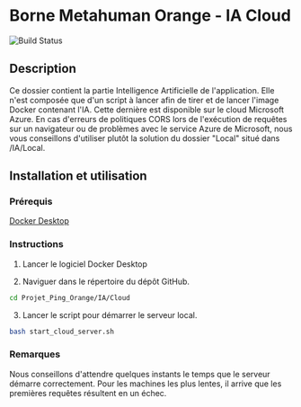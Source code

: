 # Borne Metahuman Orange - IA Cloud

![Build Status](https://img.shields.io/badge/build-passing-brightgreen)

## Description

Ce dossier contient la partie Intelligence Artificielle de l'application. Elle n'est composée que d'un script à lancer afin de tirer et de lancer l'image Docker contenant l'IA. Cette dernière est disponible sur le cloud Microsoft Azure.
En cas d'erreurs de politiques CORS lors de l'exécution de requêtes sur un navigateur ou de problèmes avec le service Azure de Microsoft, nous vous conseillons d'utiliser plutôt la solution du dossier "Local" situé dans /IA/Local.

## Installation et utilisation

### Prérequis

[Docker Desktop](https://www.docker.com/products/docker-desktop/)

### Instructions

1. Lancer le logiciel Docker Desktop

2. Naviguer dans le répertoire du dépôt GitHub.

```bash
cd Projet_Ping_Orange/IA/Cloud
```

3. Lancer le script pour démarrer le serveur local.

```bash
bash start_cloud_server.sh
```

### Remarques

Nous conseillons d'attendre quelques instants le temps que le serveur démarre correctement. Pour les machines les plus lentes, il arrive que les premières requêtes résultent en un échec.
